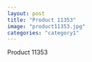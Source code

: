 ```yaml
---
layout: post
title: "Product 11353"
image: "product11353.jpg"
categories: "category1"
---
```

Product 11353
